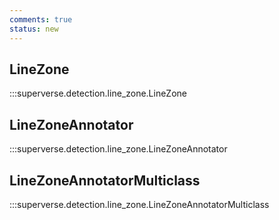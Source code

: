 ```yaml
---
comments: true
status: new
---
```


<div class="md-typeset">
  <h2>LineZone</h2>
</div>

:::superverse.detection.line_zone.LineZone

<div class="md-typeset">
  <h2>LineZoneAnnotator</h2>
</div>

:::superverse.detection.line_zone.LineZoneAnnotator

<div class="md-typeset">
  <h2>LineZoneAnnotatorMulticlass</h2>
</div>

:::superverse.detection.line_zone.LineZoneAnnotatorMulticlass
